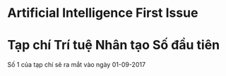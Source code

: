 # Artificial Intelligence First Issue
# Tạp chí Trí tuệ Nhân tạo Số đầu tiên
Số 1 của tạp chí sẽ ra mắt vào ngày 01-09-2017
